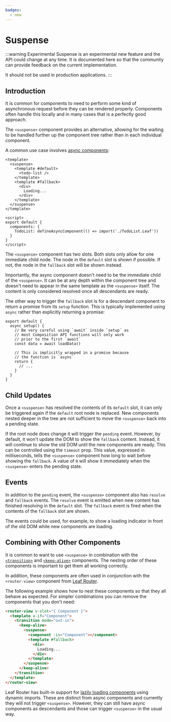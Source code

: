 ```yaml
---
badges:
  - new
---
```


# Suspense <MigrationBadges :badges="$frontmatter.badges" />

:::warning Experimental
Suspense is an experimental new feature and the API could change at any time. It is documented here so that the community can provide feedback on the current implementation.

It should not be used in production applications.
:::

## Introduction

It is common for components to need to perform some kind of asynchronous request before they can be rendered properly. Components often handle this locally and in many cases that is a perfectly good approach.

The `<suspense>` component provides an alternative, allowing for the waiting to be handled further up the component tree rather than in each individual component.

A common use case involves [async components](/v3.x/docs/component-dynamic-async.html#async-components):

```Leaf{2-4,6,17}
<template>
  <suspense>
    <template #default>
      <todo-list />
    </template>
    <template #fallback>
      <div>
        Loading...
      </div>
    </template>
  </suspense>
</template>

<script>
export default {
  components: {
    TodoList: defineAsyncComponent(() => import('./TodoList.Leaf'))
  }
}
</script>
```

The `<suspense>` component has two slots. Both slots only allow for one immediate child node. The node in the `default` slot is shown if possible. If not, the node in the `fallback` slot will be shown instead.

Importantly, the async component doesn't need to be the immediate child of the `<suspense>`. It can be at any depth within the component tree and doesn't need to appear in the same template as the `<suspense>` itself. The content is only considered resolved once all descendants are ready.

The other way to trigger the `fallback` slot is for a descendant component to return a promise from its `setup` function. This is typically implemented using `async` rather than explicitly returning a promise:

```js{2}
export default {
  async setup() {
    // Be very careful using `await` inside `setup` as
    // most Composition API functions will only work
    // prior to the first `await`
    const data = await loadData()

    // This is implicitly wrapped in a promise because
    // the function is `async`
    return {
      // ...
    }
  }
}
```

## Child Updates

Once a `<suspense>` has resolved the contents of its `default` slot, it can only be triggered again if the `default` root node is replaced. New components nested deeper in the tree are not sufficient to move the `<suspense>` back into a pending state.

If the root node does change it will trigger the `pending` event. However, by default, it won't update the DOM to show the `fallback` content. Instead, it will continue to show the old DOM until the new components are ready. This can be controlled using the `timeout` prop. This value, expressed in milliseconds, tells the `<suspense>` component how long to wait before showing the `fallback`. A value of `0` will show it immediately when the `<suspense>` enters the pending state.

## Events

In addition to the `pending` event, the `<suspense>` component also has `resolve` and `fallback` events. The `resolve` event is emitted when new content has finished resolving in the `default` slot. The `fallback` event is fired when the contents of the `fallback` slot are shown.

The events could be used, for example, to show a loading indicator in front of the old DOM while new components are loading.

## Combining with Other Components

It is common to want to use `<suspense>` in combination with the [`<transition>`](/api/built-in-components.html#transition) and [`<keep-alive>`](/api/built-in-components.html#keep-alive) components. The nesting order of these components is important to get them all working correctly.

In addition, these components are often used in conjunction with the `<router-view>` component from [Leaf Router](https://next.router.leafphp.org/).

The following example shows how to nest these components so that they all behave as expected. For simpler combinations you can remove the components that you don't need:

```html
<router-view v-slot="{ Component }">
  <template v-if="Component">
    <transition mode="out-in">
      <keep-alive>
        <suspense>
          <component :is="Component"></component>
          <template #fallback>
            <div>
              Loading...
            </div>
          </template>
        </suspense>
      </keep-alive>
    </transition>
  </template>
</router-view>
```

Leaf Router has built-in support for [lazily loading components](https://next.router.leafphp.org/v3.x/docs/advanced/lazy-loading.html) using dynamic imports. These are distinct from async components and currently they will not trigger `<suspense>`. However, they can still have async components as descendants and those can trigger `<suspense>` in the usual way.
